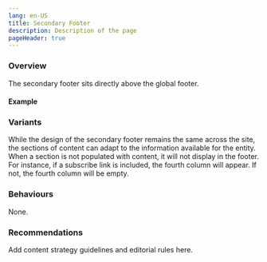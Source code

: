 ```yaml
---
lang: en-US
title: Secondary Footer
description: Description of the page
pageHeader: true
---
```


### Overview

The secondary footer sits directly above the global footer.

#### Example
<PreviewImage :image="$withBase('/images/secondary-footer-sample.png')" :contents="[{ x: 1, y: 7.5, title: 'Title', text: 'Secondary footer title' }, { x: 1, y: 25, title: 'Label', text: 'Secondary footer label' },{ x: 1, y: 60, title: 'Body copy', text: 'Secondary footer body copy'}, { x: 49, y: 20, title: 'Icon', text: 'Secondary footer icon'}]">
<template #code>
<CodeGroup>
  <CodeGroupItem title="HTML">

```html
<div class="secondary-footer secondary-footer--extended-contact secondary-footer--connect-with-us secondary-footer--subscribe-updates">
    <div class="container">
        <div class="row main-row">
            <div class="col-md base-contact">
                <div class="footer-title">Contact Us</div>
                <div class="mb-4 d-flex">
                    <span class="icon" v-html="email"></span>
                    <div class="d-flex flex-column">
                        <span class="fw-semi-bold">General Enquiries</span>
                        <a href="mailto:enquiries@space.gov.au">enquiries@space.gov.au</a>
                        <span class="fw-semibold">Media Enquiries</span>
                        <a href="mailto:enquiries@space.gov.au">enquiries@space.gov.au</a>
                    </div>
                </div>
                <div class="d-flex">
                    <span class="icon" v-html="phone"></span>
                    <div class="d-flex flex-column">
                        <a href="tel:+61 1800 497 182">1800 497 182 (within Australia)</a>
                        <a href="tel:+61 2 6276 1166">+61 2 6276 1166</a>
                    </div>
                </div>
            </div>
            <div class="col-md extended-contact">
                <div class="footer-title footer-title-placeholder"></div>
                <div class="mb-4 d-flex">
                    <span class="icon" v-html="mailbox"></span>
                    <div class="d-flex flex-column">
                        <span>Australian Space Agency,</span>
                        <span>GPO Box 2013,</span>
                        <span>CANBERRA ACT 2601</span>
                    </div>
                </div>
                <div class="d-flex">
                    <span class="icon" v-html="location"></span>
                    <div class="d-flex flex-column">
                        <span>McEwin Building.</span>
                        <span>Lot Fourteen, North Terrace,</span>
                        <span>Adelaide SA 5000</span>
                    </div>
                </div>
            </div>
            <div class="col-md connect-with-us">
                <div class="footer-title">Connect with us</div>
                <ul>
                    <li class="mb-4">
                        <span class="icon" v-html="twitter"></span>
                        <span>Twitter</span>
                    </li>
                    <li class="mb-4">
                        <span class="icon" v-html="linkedin"></span>
                        <span>LinkedIn</span>
                    </li>
                    <li>
                        <span class="icon" v-html="facebook"></span>
                        <span>Facebook</span>
                    </li>
                </ul>
            </div>
            <div v-if="subscribe" class="col-md subscribe-updates">
                <div class="footer-title">Subscribe for updates</div>
                <span class="icon" v-html="notification"></span>
                <span>Subscribe for the latest news</span>
            </div>
        </div>
    </div>
</div>
```
  </CodeGroupItem>
</CodeGroup>
</template>
</PreviewImage>

### Variants

While the design of the secondary footer remains the same across the site, the sections of content can adapt to the information available for the entity. When a section is not populated with content, it will not display in the footer. 
For instance, if a subscribe link is included, the fourth column will appear. 
If not, the fourth column will be empty.


### Behaviours
None.

### Recommendations
Add content strategy guidelines and editorial rules here.
